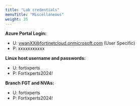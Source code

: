 ```yaml
---
title: "Lab credentials"
menuTitle: "Miscellaneous"
weight: 35
---
```



**Azure Portal Login:**

- U:  <vwanXX@fortinetcloud.onmicrosoft.com>  (User Specific)
- P:  xxxxxxxxxxx

**Linux host username and passwords:**

- U:  fortixperts
- P:  Fortixperts2024!
 
**Branch FGT and NVAs:**

- U:  fortixperts
- P:  Fortixperts2024!